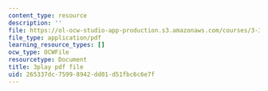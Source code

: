 ```yaml
---
content_type: resource
description: ''
file: https://ol-ocw-studio-app-production.s3.amazonaws.com/courses/3-320-atomistic-computer-modeling-of-materials-sma-5107-spring-2005/265337dc75998942dd01d51fbc6c6e7f_yYAHcATzuno.pdf
file_type: application/pdf
learning_resource_types: []
ocw_type: OCWFile
resourcetype: Document
title: 3play pdf file
uid: 265337dc-7599-8942-dd01-d51fbc6c6e7f
---
```

